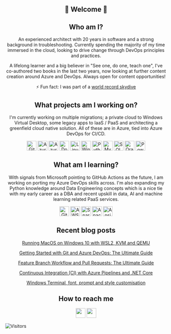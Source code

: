 <!--
**stevensnicole/stevensnicole** is a ✨ _special_ ✨ repository because its `README.md` (this file) appears on your GitHub profile.
-->
<h2 align="center">👋 Welcome 👋</h2>
<h2 align="center">Who am I?</h2>
<p align="center">
An experienced architect with 20 years in software and a strong background in troubleshooting. Currently spending the majority of my time immersed in the cloud, looking to drive change through DevOps principles and practices.
</p>

<p align="center">
A lifelong learner and a big believer in "See one, do one, teach one", I've co-authored two books in the last two years, now looking at further content creation around Azure and DevOps. Always open for content opportunities!
</p>

<p align="center">
⚡ Fun fact: I was part of a <a display:block;" href="https://www.guinnessworldrecords.com/world-records/most-people-to-tandem-parachute-in-24-hours">world record skydive</a>
</p>

<h2 align="center"> What projects am I working on?</h2>
<p align="center">
I'm currently working on multiple migrations; a private cloud to Windows Virtual Desktop, some legacy apps to IaaS / PaaS and architecting a greenfield cloud native solution. All of these are in Azure, tied into Azure DevOps for CI/CD.
</p>
<p align="center">
<img src="https://simpleicons.org/icons/git.svg" width="30" height="30" alt="Git">
<img src="https://simpleicons.org/icons/microsoftazure.svg" width="30" height="30" alt="Azure">
<img src="https://simpleicons.org/icons/azuredevops.svg" width="30" height="30" alt="Azure DevOps">
<img src="https://simpleicons.org/icons/docker.svg" width="30" height="30" alt="Docker">
<img src="https://simpleicons.org/icons/linux.svg" width="30" height="30" alt="Linux">
<img src="https://simpleicons.org/icons/windows.svg" width="30" height="30" alt="Windows Server">
<img src="https://simpleicons.org/icons/python.svg" width="30" height="30" alt="Python">
<img src="https://simpleicons.org/icons/mysql.svg" width="30" height="30" alt="MySQL">
<img src="https://simpleicons.org/icons/microsoftsqlserver.svg" width="30" height="30" alt="SQL Server">
<img src="https://simpleicons.org/icons/oracle.svg" width="30" height="30" alt="Oracle">
<img src="https://simpleicons.org/icons/powerbi.svg" width="30" height="30" alt="PowerBI">
</P>


<h2 align="center"> What am I learning?</h2>
<p align="center">
With signals from Microsoft pointing to GitHub Actions as the future, I am working on porting my Azure DevOps skills across. I'm also expanding my Python knowledge around Data Engineering concepts which is a nice tie with my early career as a DBA and recent upskill in data, AI and machine learning related PaaS services.
</p>
<p align="center">
<img src="https://simpleicons.org/icons/githubactions.svg" width="30" height="30" alt="GitHub Actions">
<img src="https://simpleicons.org/icons/amazonaws.svg" width="30" height="30" alt="AWS">
<img src="https://simpleicons.org/icons/apachespark.svg" width="30" height="30" alt="Spark">
<img src="https://simpleicons.org/icons/apacheairflow.svg" width="30" height="30" alt="Apache Airflow">
<img src="https://simpleicons.org/icons/ansible.svg" width="30" height="30" alt="Ansible">

<h2 align="center">Recent blog posts</h2>

<a style="text-align: center;display:block;" href="https://dev.to/nicole/running-macos-on-windows-10-with-wsl2-kvm-and-qemu-21e1">Running MacOS on Windows 10 with WSL2, KVM and QEMU</a>

<p style="text-align: center;display:block;">
<a href="https://cloudskills.io/blog/git-azure-devops">Getting Started with Git and Azure DevOps: The Ultimate Guide</a>
</p>

<a style="text-align: center;display:block;" href="https://cloudskills.io/blog/git-azure-devops-2">Feature Branch Workflow and Pull Requests: The Ultimate Guide</a>

<a style="text-align: center;display:block;" href="https://cloudskills.io/blog/ci-dotnet-core">Continuous Integration (CI) with Azure Pipelines and .NET Core</a>

<a style="text-align: center;display:block;" href="https://dev.to/nicole/windows-terminal-port-a-scheme-from-iterm2-customise-your-own-scheme-and-use-a-custom-font-fga">Windows Terminal, font, prompt and style customisation</a>
</p>

<h2 align="center">How to reach me</h2>
<p align="center">
<a href="https://linedin.com/nicolestevens"><img src="https://simpleicons.org/icons/linkedin.svg" width="30" height="30" alt=""></a>
<a href="https://dev.to/nicole"><img src="https://simpleicons.org/icons/dev-dot-to.svg" width="30" height="30" alt=""></a>
</p>

<img src="https://visitor-badge.glitch.me/badge?page_id=stevensnicole.stevensnicole" alt="Visitors">
